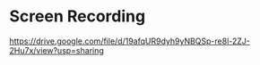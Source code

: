# Screen Recording
https://drive.google.com/file/d/19afqUR9dyh9yNBQSp-re8l-2ZJ-2Hu7x/view?usp=sharing
